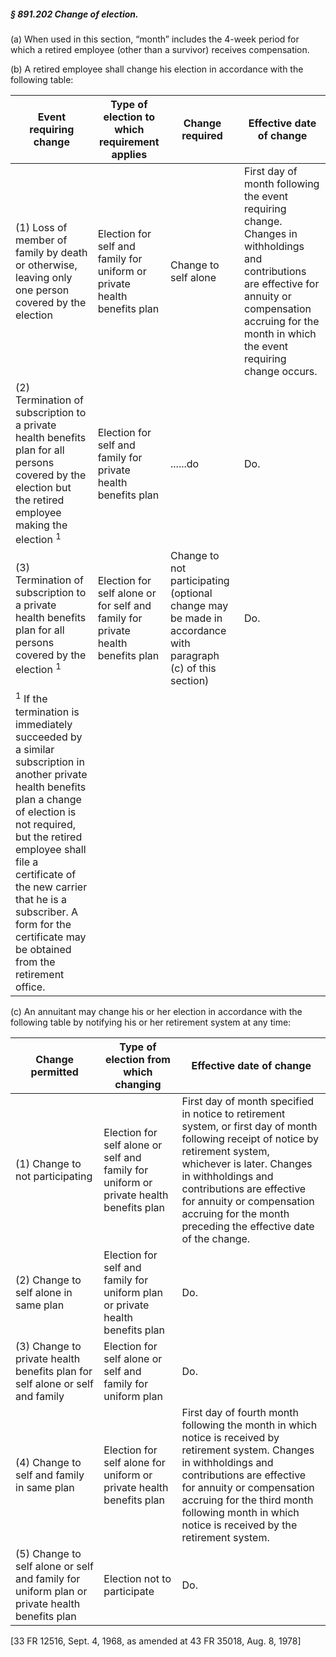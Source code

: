 ##### § 891.202 Change of election. #####

(a) When used in this section, “month” includes the 4-week period for which a retired employee (other than a survivor) receives compensation.

(b) A retired employee shall change his election in accordance with the following table:

|                                                                                                                                                       Event requiring change                                                                                                                                                        |                 Type of election to which requirement applies                 |                                             Change required                                              |                                                                                           Effective date of change                                                                                            |
|-------------------------------------------------------------------------------------------------------------------------------------------------------------------------------------------------------------------------------------------------------------------------------------------------------------------------------------|-------------------------------------------------------------------------------|----------------------------------------------------------------------------------------------------------|---------------------------------------------------------------------------------------------------------------------------------------------------------------------------------------------------------------|
|                                                                                                                 (1) Loss of member of family by death or otherwise, leaving only one person covered by the election                                                                                                                 |   Election for self and family for uniform or private health benefits plan    |                                           Change to self alone                                           |First day of month following the event requiring change. Changes in withholdings and contributions are effective for annuity or compensation accruing for the month in which the event requiring change occurs.|
|                                                                                 (2) Termination of subscription to a private health benefits plan for all persons covered by the election but the retired employee making the election <sup>1</sup>                                                                                 |         Election for self and family for private health benefits plan         |                                                 ......do                                                 |                                                                                                      Do.                                                                                                      |
|                                                                                                       (3) Termination of subscription to a private health benefits plan for all persons covered by the election <sup>1</sup>                                                                                                        |Election for self alone or for self and family for private health benefits plan|Change to not participating (optional change may be made in accordance with paragraph (c) of this section)|                                                                                                      Do.                                                                                                      |
|<sup>1</sup> If the termination is immediately succeeded by a similar subscription in another private health benefits plan a change of election is not required, but the retired employee shall file a certificate of the new carrier that he is a subscriber. A form for the certificate may be obtained from the retirement office.|                                                                               |                                                                                                          |                                                                                                                                                                                                               |

(c) An annuitant may change his or her election in accordance with the following table by notifying his or her retirement system at any time:

|                                      Change permitted                                      |                         Type of election from which changing                         |                                                                                                                                           Effective date of change                                                                                                                                            |
|--------------------------------------------------------------------------------------------|--------------------------------------------------------------------------------------|---------------------------------------------------------------------------------------------------------------------------------------------------------------------------------------------------------------------------------------------------------------------------------------------------------------|
|                              (1) Change to not participating                               |Election for self alone or self and family for uniform or private health benefits plan|First day of month specified in notice to retirement system, or first day of month following receipt of notice by retirement system, whichever is later. Changes in withholdings and contributions are effective for annuity or compensation accruing for the month preceding the effective date of the change.|
|                           (2) Change to self alone in same plan                            |    Election for self and family for uniform plan or private health benefits plan     |                                                                                                                                                      Do.                                                                                                                                                      |
|        (3) Change to private health benefits plan for self alone or self and family        |             Election for self alone or self and family for uniform plan              |                                                                                                                                                      Do.                                                                                                                                                      |
|                         (4) Change to self and family in same plan                         |         Election for self alone for uniform or private health benefits plan          |            First day of fourth month following the month in which notice is received by retirement system. Changes in withholdings and contributions are effective for annuity or compensation accruing for the third month following month in which notice is received by the retirement system.             |
|(5) Change to self alone or self and family for uniform plan or private health benefits plan|                             Election not to participate                              |                                                                                                                                                      Do.                                                                                                                                                      |

[33 FR 12516, Sept. 4, 1968, as amended at 43 FR 35018, Aug. 8, 1978]
